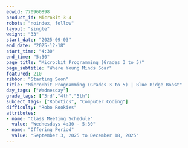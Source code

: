 ```yaml
---
ecwid: 770960898
product_id: MicroBit-3-4
robots: "noindex, follow"
layout: "single"
weight: "33"
start_date: "2025-09-03"
end_date: "2025-12-18"
start_time: "4:30"
end_time: "5:30"
page_title: "Micro:bit Programming (Grades 3 to 5)"
page_subtitle: "Where Young Minds Soar"
featured: 210
ribbon: "Starting Soon"
title: "Micro:bit Programming (Grades 3 to 5) | Blue Ridge Boost"
day_tags: ["Wednesday"]
grade_tags: ["3rd","4th","5th"]
subject_tags: ["Robotics", "Computer Coding"]
difficulty: "Robo Rookies"
attributes:
- name: "Class Meeting Schedule"
  value: "Wednesdays 4:30 - 5:30"
- name: "Offering Period"
  value: "September 3, 2025 to December 18, 2025"
---
```

